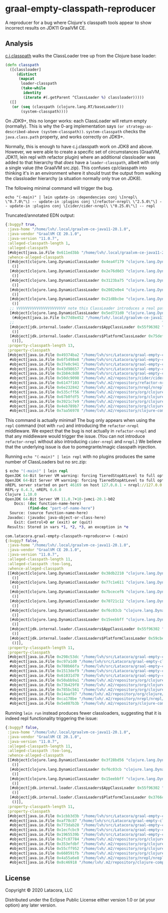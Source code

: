 # graal-empty-classpath-reproducer

A reproducer for a bug where Clojure's classpath tools appear to show incorrect
results on JDK11 GraalVM CE.

## Analysis

[c.j.classpath][cpalgo] walks the ClassLoader tree up from the Clojure base
loader:

```clojure
(defn classpath
  ([classloader]
     (distinct
      (mapcat
       loader-classpath
       (take-while
        identity
        (iterate #(.getParent ^ClassLoader %) classloader)))))
  ([]
   (or (seq (classpath (clojure.lang.RT/baseLoader)))
       (system-classpath))))
```

On JDK9+, this no longer works: each ClassLoader will return empty (normally).
This is why the 0-arg implementation says `(or strategy-as-described-above
(system-classpath))`. `system-classpath` checks the `java.class.path` property,
and works correctly on JDK9+.

Normally, this is enough to have c.j.classpath work on JDK8 and above. However,
we were able to create a specific set of circumstances (GraalVM, JDK11, lein
repl with refactor plugin) where an additional classloader was added to that
hierarchy that _does_ have a `loader-classpath`, albeit with only a single value
(the GraalVM src.zip). This confuses cp/classpath into thinking it's in an
environment where it should trust the output from walking the classloader
hierarchy (a situation normally only true on JDK8).

The following minimal command will trigger the bug.

```
echo "(-main)" | lein update-in :dependencies conj \[nrepl\ \"0.7.0\"\] -- update-in :plugins conj \[refactor-nrepl\ \"2.5.0\"\] -- update-in :plugins conj \[cider/cider-nrepl\ \"0.25.0\"\] -- repl
```

Truncated/annotated EDN output:

```clojure
{:buggy? true,
 :java-home "/home/lvh/.local/graalvm-ce-java11-20.1.0",
 :java-vendor "GraalVM CE 20.1.0",
 :java-version "11.0.7",
 :alleged-classpath-length 1,
 :alleged-classpath
 [#object[java.io.File 0x611ed3bb "/home/lvh/.local/graalvm-ce-java11-20.1.0/lib/src.zip"]],
 :whence-alleged-classpath
 [[#object[clojure.lang.DynamicClassLoader 0x4ea4f179 "clojure.lang.DynamicClassLoader@4ea4f179"]
   ()]
  [#object[clojure.lang.DynamicClassLoader 0x2e76d0d3 "clojure.lang.DynamicClassLoader@2e76d0d3"]
   ()]
  [#object[clojure.lang.DynamicClassLoader 0x3123ba75 "clojure.lang.DynamicClassLoader@3123ba75"]
   ()]
  [#object[clojure.lang.DynamicClassLoader 0x2082e0e4 "clojure.lang.DynamicClassLoader@2082e0e4"]
   ()]
  [#object[clojure.lang.DynamicClassLoader 0x21d8bcbe "clojure.lang.DynamicClassLoader@21d8bcbe"]
   ()]
  ;; VVVVVVVVVVVVVVVVVVVVVV note this ClassLoader introduces a real path!
  [#object[clojure.lang.DynamicClassLoader 0x5ed731d0 "clojure.lang.DynamicClassLoader@5ed731d0"]
   (#object[java.io.File 0x77d8e452 "/home/lvh/.local/graalvm-ce-java11-20.1.0/lib/src.zip"])]
  ;;                                                                  ^^^^^^^^^^^^^^^^^^^^^
  [#object[jdk.internal.loader.ClassLoaders$AppClassLoader 0x55f96302 "jdk.internal.loader.ClassLoaders$AppClassLoader@55f96302"]
   ()]
  [#object[jdk.internal.loader.ClassLoaders$PlatformClassLoader 0x75def60c "jdk.internal.loader.ClassLoaders$PlatformClassLoader@75def60c"]
   ()]],
 :property-classpath-length 13,
 :property-classpath
 [#object[java.io.File 0x49374ba2 "/home/lvh/src/Latacora/graal-empty-classpath-reproducer/test"]
  #object[java.io.File 0x6f5498e8 "/home/lvh/src/Latacora/graal-empty-classpath-reproducer/src"]
  #object[java.io.File 0x37e0c941 "/home/lvh/src/Latacora/graal-empty-classpath-reproducer/dev-resources"]
  #object[java.io.File 0x43d98657 "/home/lvh/src/Latacora/graal-empty-classpath-reproducer/resources"]
  #object[java.io.File 0x1b84c8d8 "/home/lvh/src/Latacora/graal-empty-classpath-reproducer/target/default/classes"]
  #object[java.io.File 0x50dc9098 "/home/lvh/.m2/repository/cider/cider-nrepl/0.25.0/cider-nrepl-0.25.0.jar"]
  #object[java.io.File 0x6147f103 "/home/lvh/.m2/repository/refactor-nrepl/refactor-nrepl/2.5.0/refactor-nrepl-2.5.0.jar"]
  #object[java.io.File 0x6e232842 "/home/lvh/.m2/repository/nrepl/nrepl/0.6.0/nrepl-0.6.0.jar"]
  #object[java.io.File 0x535cff56 "/home/lvh/.m2/repository/org/clojure/clojure/1.10.0/clojure-1.10.0.jar"]
  #object[java.io.File 0x67b0fdf5 "/home/lvh/.m2/repository/org/clojure/spec.alpha/0.2.176/spec.alpha-0.2.176.jar"]
  #object[java.io.File 0x3921c7e9 "/home/lvh/.m2/repository/org/clojure/core.specs.alpha/0.2.44/core.specs.alpha-0.2.44.jar"]
  #object[java.io.File 0x4eb789b7 "/home/lvh/.m2/repository/org/clojure/java.classpath/1.0.0/java.classpath-1.0.0.jar"]
  #object[java.io.File 0x7aa56978 "/home/lvh/.m2/repository/clojure-complete/clojure-complete/0.2.5/clojure-complete-0.2.5.jar"]]}

```

This command is actually minimal! The bug only appears when using the `repl`
command (not with `run`) and introducing the `refactor-nrepl` middleware. We
expect that the bug is not actually in `refactor-nrepl` and that any middleware
would trigger the issue. (You can not introduce `refactor-nrepl` without also
introducing `cider-nrepl` and `nrepl`.) We believe that the underlying issue is
due to pomegrante/magic classpath injection.

Running `echo "(-main)" | lein repl` with no plugins produces the same number of
ClassLoaders but no src.zip:

```clojure
$ echo "(-main)" | lein repl
OpenJDK 64-Bit Server VM warning: forcing TieredStopAtLevel to full optimization because JVMCI is enabled
OpenJDK 64-Bit Server VM warning: forcing TieredStopAtLevel to full optimization because JVMCI is enabled
nREPL server started on port 46169 on host 127.0.0.1 - nrepl://127.0.0.1:46169
REPL-y 0.4.3, nREPL 0.6.0
Clojure 1.10.0
OpenJDK 64-Bit Server VM 11.0.7+10-jvmci-20.1-b02
    Docs: (doc function-name-here)
          (find-doc "part-of-name-here")
  Source: (source function-name-here)
 Javadoc: (javadoc java-object-or-class-here)
    Exit: Control+D or (exit) or (quit)
 Results: Stored in vars *1, *2, *3, an exception in *e

com.latacora.graal-empty-classpath-reproducer=> (-main)
{:buggy? false,
 :java-home "/home/lvh/.local/graalvm-ce-java11-20.1.0",
 :java-vendor "GraalVM CE 20.1.0",
 :java-version "11.0.7",
 :alleged-classpath-length 11,
 :alleged-classpath :too-long,
 :whence-alleged-classpath
 [[#object[clojure.lang.DynamicClassLoader 0x38db2210 "clojure.lang.DynamicClassLoader@38db2210"]
   ()]
  [#object[clojure.lang.DynamicClassLoader 0x77c1e611 "clojure.lang.DynamicClassLoader@77c1e611"]
   ()]
  [#object[clojure.lang.DynamicClassLoader 0x7bcecef6 "clojure.lang.DynamicClassLoader@7bcecef6"]
   ()]
  [#object[clojure.lang.DynamicClassLoader 0x70721c12 "clojure.lang.DynamicClassLoader@70721c12"]
   ()]
  [#object[clojure.lang.DynamicClassLoader 0xf6c03cb "clojure.lang.DynamicClassLoader@f6c03cb"]
   ()]
  [#object[clojure.lang.DynamicClassLoader 0x15eebbff "clojure.lang.DynamicClassLoader@15eebbff"]
   ()]
  [#object[jdk.internal.loader.ClassLoaders$AppClassLoader 0x55f96302 "jdk.internal.loader.ClassLoaders$AppClassLoader@55f96302"]
   ()]
  [#object[jdk.internal.loader.ClassLoaders$PlatformClassLoader 0x59cbe0d7 "jdk.internal.loader.ClassLoaders$PlatformClassLoader@59cbe0d7"]
   ()]],
 :property-classpath-length 11,
 :property-classpath
 [#object[java.io.File 0x298c53dc "/home/lvh/src/Latacora/graal-empty-classpath-reproducer/test"]
  #object[java.io.File 0xc97a1d0 "/home/lvh/src/Latacora/graal-empty-classpath-reproducer/src"]
  #object[java.io.File 0x780b66fa "/home/lvh/src/Latacora/graal-empty-classpath-reproducer/dev-resources"]
  #object[java.io.File 0x1513def9 "/home/lvh/src/Latacora/graal-empty-classpath-reproducer/resources"]
  #object[java.io.File 0x61031d70 "/home/lvh/src/Latacora/graal-empty-classpath-reproducer/target/default/classes"]
  #object[java.io.File 0x50abb9a1 "/home/lvh/.m2/repository/org/clojure/clojure/1.10.0/clojure-1.10.0.jar"]
  #object[java.io.File 0x73b429f8 "/home/lvh/.m2/repository/org/clojure/spec.alpha/0.2.176/spec.alpha-0.2.176.jar"]
  #object[java.io.File 0x785bc561 "/home/lvh/.m2/repository/org/clojure/core.specs.alpha/0.2.44/core.specs.alpha-0.2.44.jar"]
  #object[java.io.File 0x14aaf87 "/home/lvh/.m2/repository/org/clojure/java.classpath/1.0.0/java.classpath-1.0.0.jar"]
  #object[java.io.File 0xca178be "/home/lvh/.m2/repository/nrepl/nrepl/0.6.0/nrepl-0.6.0.jar"]
  #object[java.io.File 0x5e087b3b "/home/lvh/.m2/repository/clojure-complete/clojure-complete/0.2.5/clojure-complete-0.2.5.jar"]]}
```

Running `lein run` instead produces fewer classloaders, suggesting that it is indeed repl functionality triggering the issue:

```clojure
{:buggy? false,
 :java-home "/home/lvh/.local/graalvm-ce-java11-20.1.0",
 :java-vendor "GraalVM CE 20.1.0",
 :java-version "11.0.7",
 :alleged-classpath-length 11,
 :alleged-classpath :too-long,
 :whence-alleged-classpath
 [[#object[clojure.lang.DynamicClassLoader 0x3f28bd56 "clojure.lang.DynamicClassLoader@3f28bd56"]
   ()]
  [#object[clojure.lang.DynamicClassLoader 0xf6c03cb "clojure.lang.DynamicClassLoader@f6c03cb"]
   ()]
  [#object[clojure.lang.DynamicClassLoader 0x15eebbff "clojure.lang.DynamicClassLoader@15eebbff"]
   ()]
  [#object[jdk.internal.loader.ClassLoaders$AppClassLoader 0x55f96302 "jdk.internal.loader.ClassLoaders$AppClassLoader@55f96302"]
   ()]
  [#object[jdk.internal.loader.ClassLoaders$PlatformClassLoader 0x3766c667 "jdk.internal.loader.ClassLoaders$PlatformClassLoader@3766c667"]
   ()]],
 :property-classpath-length 11,
 :property-classpath
 [#object[java.io.File 0x1cbb3d3b "/home/lvh/src/Latacora/graal-empty-classpath-reproducer/test"]
  #object[java.io.File 0xaf78c87 "/home/lvh/src/Latacora/graal-empty-classpath-reproducer/src"]
  #object[java.io.File 0x773dab28 "/home/lvh/src/Latacora/graal-empty-classpath-reproducer/dev-resources"]
  #object[java.io.File 0x1ecfcbc9 "/home/lvh/src/Latacora/graal-empty-classpath-reproducer/resources"]
  #object[java.io.File 0x1965539b "/home/lvh/src/Latacora/graal-empty-classpath-reproducer/target/default/classes"]
  #object[java.io.File 0x2fc07784 "/home/lvh/.m2/repository/org/clojure/clojure/1.10.0/clojure-1.10.0.jar"]
  #object[java.io.File 0x353efdbf "/home/lvh/.m2/repository/org/clojure/spec.alpha/0.2.176/spec.alpha-0.2.176.jar"]
  #object[java.io.File 0x55cff952 "/home/lvh/.m2/repository/org/clojure/core.specs.alpha/0.2.44/core.specs.alpha-0.2.44.jar"]
  #object[java.io.File 0x660591fb "/home/lvh/.m2/repository/org/clojure/java.classpath/1.0.0/java.classpath-1.0.0.jar"]
  #object[java.io.File 0x4a55a6e8 "/home/lvh/.m2/repository/nrepl/nrepl/0.6.0/nrepl-0.6.0.jar"]
  #object[java.io.File 0x8c46918 "/home/lvh/.m2/repository/clojure-complete/clojure-complete/0.2.5/clojure-complete-0.2.5.jar"]]}
```

[cpalgo]: https://github.com/clojure/java.classpath/blob/master/src/main/clojure/clojure/java/classpath.clj#L71

## License

Copyright © 2020 Latacora, LLC

Distributed under the Eclipse Public License either version 1.0 or (at
your option) any later version.
